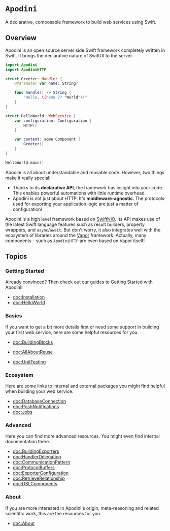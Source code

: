 # ``Apodini``

A declarative, composable framework to build web services using Swift.

<!--
                  
This source file is part of the Apodini open source project

SPDX-FileCopyrightText: 2019-2021 Paul Schmiedmayer and the Apodini project authors (see CONTRIBUTORS.md) <paul.schmiedmayer@tum.de>

SPDX-License-Identifier: MIT
             
-->

## Overview

Apodini is an open source server side Swift framework completely written in Swift. It brings the declarative nature of SwiftUI to the server.

```swift
import Apodini
import ApodiniHTTP

struct Greeter: Handler {
    @Parameter var name: String?

    func handle() -> String {
        "Hello, \(name ?? "World")!"
    }
}

struct HelloWorld: WebService {
    var configuration: Configuration {
        HTTP()
    }

    var content: some Component {
        Greeter()
    }
}

HelloWorld.main()
```

Apodini is all about understandable and reusable code. However, two things make it really special:

* Thanks to its **declarative API**, the framework has insight into your code. This enables powerful automations with little runtime overhead.
* Apodini is not just about HTTP. It's **middleware-agnostic**. The protocols used for exporting your application logic are just a matter of configuration!

Apodini is a high level framework based on [SwiftNIO](https://github.com/apple/swift-nio). Its API makes use of the latest Swift language features such as result builders, property wrappers, and `async`/`await`. But don't worry, it also integrates well with the ecosystem of libraries around the [Vapor](https://vapor.codes) framework. Actually, many components - such as `ApodiniHTTP` are even based on Vapor itself!

## Topics

### Getting Started

Already convinced? Then check out our guides to Getting Started with Apodini!

- <doc:Installation>
- <doc:HelloWorld>

### Basics

If you want to get a bit more details first or need some support in building your first web service, here are some helpful resources for you.

- <doc:BuildingBlocks>
<!-- TODO: metadata -->
- <doc:AllAboutReuse>
<!-- TODO: Configuration with Swift Argument Parser -->
<!-- TODO: stateful handlers -->
<!-- TODO: middlware-specific content: Information API -->
- <doc:UnitTesting>

### Ecosystem

Here are some links to internal and external packages you might find helpful when building your web service.

<!-- TODO: Authentication -->
- <doc:DatabaseConnection>
- <doc:PushNotifications>
- <doc:Jobs>

### Advanced

Here you can find more advanced resources. You might even find internal documentation there.

- <doc:BuildingExporters> <!-- TODO: -->
- <doc:HandlerDelegation>
- <doc:CommunicationPattern>
- <doc:ProtocolBuffers>
- <doc:ExporterConfiguration>
- <doc:RetrieveRelationship>
- <doc:DSLComponents>

### About

If you are more interested in Apodini's origin, meta-reasoning and related scientific work, this are the resources for you.

- <doc:About>
